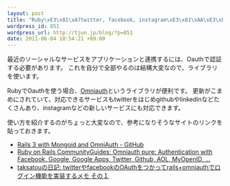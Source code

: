 ```yaml
--- 
layout: post
title: "Ruby\xE3\x81\xA7twitter, facebook, instagram\xE3\x81\xAA\xE3\x81\xA9\xE3\x81\xAE\xE8\xAA\x8D\xE8\xA8\xBC"
wordpress_id: 851
wordpress_url: http://tjun.jp/blog/?p=851
date: 2011-06-04 10:54:21 +09:00
---
```

最近のソーシャルなサービスをアプリケーションと連携するには、Oauthで認証する必要があります。
これを自分で全部やるのは結構大変なので、ライブラリを使います。

RubyでOauthを使う場合、<a href="https://github.com/intridea/omniauth">Omniauth</a>というライブラリが便利です。
更新がこまめにされていて、対応できるサービスもtwitterをはじめgithubやlinkedinなどたくさんあり、instagramなどの新しいサービスにも対応できます。

使い方を紹介するのがちょっと大変なので、参考になりそうなサイトのリンクを貼っておきます。
<ul>
	<li><a href="http://railsapps.github.com/tutorial-rails-mongoid-omniauth.html">Rails 3 with Mongoid and OmniAuth - GitHub</a></li>
	<li><a href="http://www.communityguides.eu/articles/16">Ruby on Rails CommunityGuides: Omniauth pure: Authentication with Facebook, Google, Google Apps, Twitter, Github, AOL, MyOpenID, ...</a></li>
	<li><a href="http://taksatou.blogspot.com/2011/03/twitterfacebookrails.html">taksatouの日記: twitterやfacebookのOAuthをつかってrails+omniauthでログイン機能を実装するメモ その１</a></li>
</ul>
